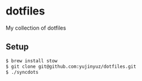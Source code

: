 # dotfiles
My collection of dotfiles

## Setup
```sh
$ brew install stow
$ git clone git@github.com:yujinyuz/dotfiles.git
$ ./syncdots
```
